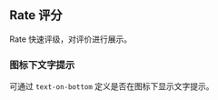 <div class="demo-header">
<p class="overviewicon">
  <span class="wapi-ui-alert"/>
</p>

## Rate 评分

<nova-uxlink widget-name="Rate"></nova-uxlink>

Rate 快速评级，对评价进行展示。
</div>

### 图标下文字提示

可通过 `text-on-bottom` 定义是否在图标下显示文字提示。

<nova-demo-view link="rate/text-on-bottom"></nova-demo-view>

<br>
